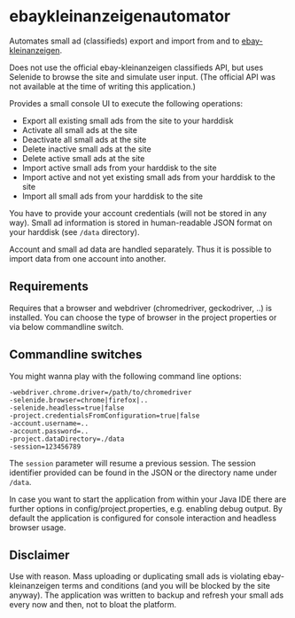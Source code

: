 # ebaykleinanzeigenautomator

Automates small ad (classifieds) export and import from and to [ebay-kleinanzeigen](https://www.ebay-kleinanzeigen.de).

Does not use the official ebay-kleinanzeigen classifieds API, but uses Selenide to browse the site and simulate user input. (The official API was not available at the time of writing this application.)

Provides a small console UI to execute the following operations:

* Export all existing small ads from the site to your harddisk
* Activate all small ads at the site
* Deactivate all small ads at the site
* Delete inactive small ads at the site
* Delete active small ads at the site
* Import active small ads from your harddisk to the site
* Import active and not yet existing small ads from your harddisk to the site
* Import all small ads from your harddisk to the site

You have to provide your account credentials (will not be stored in any way). Small ad information is stored in human-readable JSON format on your harddisk (see `/data` directory).

Account and small ad data are handled separately. Thus it is possible to import data from one account into another.

## Requirements

Requires that a browser and webdriver (chromedriver, geckodriver, ..) is installed. You can choose the type of browser in the project properties or via below commandline switch. 

## Commandline switches

You might wanna play with the following command line options:
```
-webdriver.chrome.driver=/path/to/chromedriver
-selenide.browser=chrome|firefox|..
-selenide.headless=true|false
-project.credentialsFromConfiguration=true|false
-account.username=..
-account.password=..
-project.dataDirectory=./data
-session=123456789
```
The `session` parameter will resume a previous session. The session identifier provided can be found in the JSON or the directory name under `/data`.

In case you want to start the application from within your Java IDE there are further options in config/project.properties, e.g. enabling debug output. By default the application is configured for console interaction and headless browser usage.

## Disclaimer

Use with reason. Mass uploading or duplicating small ads is violating ebay-kleinanzeigen terms and conditions (and you will be blocked by the site anyway). The application was written to backup and refresh your small ads every now and then, not to bloat the platform.